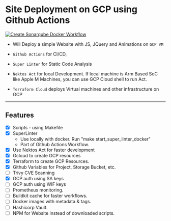 # Site Deployment on GCP using Github Actions

[![Create Sonarqube Docker Workflow](https://github.com/preciso-in/gha-sonarqube-docker/actions/workflows/main.yml/badge.svg)](https://github.com/preciso-in/gha-sonarqube-docker/actions/workflows/main.yml)

- Will Deploy a simple Website with JS, JQuery and Animations on `GCP VM`

- `Github Actions` for CI/CD,

- `Super Linter` for Static Code Analysis

- `Nektos Act` for local Development. If local machine is Arm Based SoC like Apple M Machines, you can use GCP Cloud shell to run Act.

- `Terraform Cloud` deploys Virtual machines and other infrastructure on GCP

---

## Features

- [x] Scripts - using Makefile
- [x] SuperLinter
  - Use locally with docker. Run "make start_super_linter_docker"
  - Part of Github Actions Workflow.
- [x] Use Nektos Act for faster development
- [x] Gcloud to create GCP resources
- [x] Terraform to create GCP Resources.
- [x] Github Variables for Project, Storage Bucket, etc.
- [ ] Trivy CVE Scanning
- [x] GCP auth using SA keys
- [ ] GCP auth using WIF keys
- [ ] Prometheus monitoring.
- [ ] Buildkit cache for faster workflows.
- [ ] Docker images with metadata & tags.
- [ ] Hashicorp Vault.
- [ ] NPM for Website instead of downloaded scripts.

<!-- Borrow structure and ideas from  Jenkins-Sonarqube-Docker-TF -->
